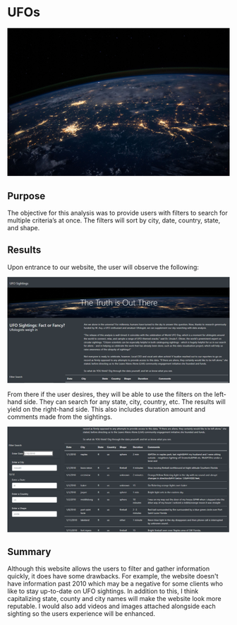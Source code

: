 # UFOs

![plot](static/images/nasa.jpg)

## Purpose
The objective for this analysis was to provide users with filters to search for multiple criteria’s at once. The filters will sort by city, date, country, state, and shape.

## Results
Upon entrance to our website, the user will observe the following: 

![plot](static/images/start.png) 

From there if the user desires, they will be able to use the filters on the left-hand side. They can search for any state, city, country, etc. The results will yield on the right-hand side. This also includes duration amount and comments made from the sightings.

![plot](static/images/Untitled.png)

## Summary
Although this website allows the users to filter and gather information quickly, it does have some drawbacks. For example, the website doesn't have information past 2010 which may be a negative for some clients who like to stay up-to-date on UFO sightings. In addition to this, I think capitalizing state, county and city names will make the website look more reputable. I would also add videos and images attached alongside each sighting so the users experience will be enhanced.